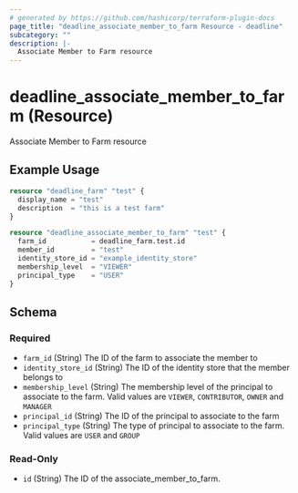 ```yaml
---
# generated by https://github.com/hashicorp/terraform-plugin-docs
page_title: "deadline_associate_member_to_farm Resource - deadline"
subcategory: ""
description: |-
  Associate Member to Farm resource
---
```


# deadline_associate_member_to_farm (Resource)

Associate Member to Farm resource

## Example Usage

```terraform
resource "deadline_farm" "test" {
  display_name = "test"
  description  = "this is a test farm"
}

resource "deadline_associate_member_to_farm" "test" {
  farm_id           = deadline_farm.test.id
  member_id         = "test"
  identity_store_id = "example_identity_store"
  membership_level  = "VIEWER"
  principal_type    = "USER"
}
```

<!-- schema generated by tfplugindocs -->
## Schema

### Required

- `farm_id` (String) The ID of the farm to associate the member to
- `identity_store_id` (String) The ID of the identity store that the member belongs to
- `membership_level` (String) The membership level of the principal to associate to the farm. Valid values are `VIEWER`, `CONTRIBUTOR`, `OWNER` and `MANAGER`
- `principal_id` (String) The ID of the principal to associate to the farm
- `principal_type` (String) The type of principal to associate to the farm. Valid values are `USER` and `GROUP`

### Read-Only

- `id` (String) The ID of the associate_member_to_farm.
